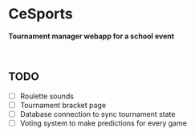 # CeSports

**Tournament manager webapp for a school event**

<br>

## TODO

- [ ] Roulette sounds
- [ ] Tournament bracket page
- [ ] Database connection to sync tournament state
- [ ] Voting system to make predictions for every game
